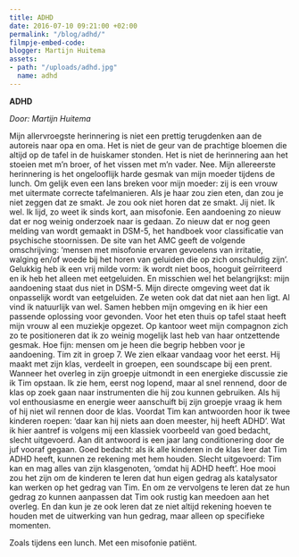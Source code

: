 ```yaml
---
title: ADHD
date: 2016-07-10 09:21:00 +02:00
permalink: "/blog/adhd/"
filmpje-embed-code: 
blogger: Martijn Huitema
assets:
- path: "/uploads/adhd.jpg"
  name: adhd
---
```


**ADHD**

*Door: Martijn Huitema*

Mijn allervroegste herinnering is niet een prettig terugdenken aan de autoreis naar opa en oma. Het is niet de geur van de prachtige bloemen die altijd op de tafel in de huiskamer stonden. Het is niet de herinnering aan het stoeien met m’n broer, of het vissen met m’n vader. Nee. Mijn allereerste herinnering is het ongelooflijk harde gesmak van mijn moeder tijdens de lunch. Om gelijk even een lans breken voor mijn moeder: zij is een vrouw met uitermate correcte tafelmanieren. Als je haar zou zien eten, dan zou je niet zeggen dat ze smakt. Je zou ook niet horen dat ze smakt. Jij niet. Ik wel. 
Ik lijd, zo weet ik sinds kort, aan misofonie. Een aandoening zo nieuw dat er nog weinig onderzoek naar is gedaan. Zo nieuw dat er nog geen melding van wordt gemaakt in DSM-5, het handboek voor classificatie van psychische stoornissen. De site van het AMC geeft de volgende omschrijving: ‘mensen met misofonie ervaren gevoelens van irritatie, walging en/of woede bij het horen van geluiden die op zich onschuldig zijn’. Gelukkig heb ik een vrij milde vorm: ik wordt niet boos, hooguit geïrriteerd en ik heb het alleen met eetgeluiden. En misschien wel het belangrijkst: mijn aandoening staat dus niet in DSM-5.
Mijn directe omgeving weet dat ik onpasselijk wordt van eetgeluiden. Ze weten ook dat dat niet aan hen ligt. Al vind ik natuurlijk van wel. Samen hebben mijn omgeving en ik hier een passende oplossing voor gevonden. Voor het eten thuis op tafel staat heeft mijn vrouw al een muziekje opgezet. Op kantoor weet mijn compagnon zich zo te positioneren dat ik zo weinig mogelijk last heb van haar ontzettende gesmak. Hoe fijn: mensen om je heen die begrip hebben voor je aandoening. 
Tim zit in groep 7. We zien elkaar vandaag voor het eerst. Hij maakt met zijn klas, verdeelt in groepen, een soundscape bij een prent. Wanneer het overleg in zijn groepje uitmondt in een energieke discussie zie ik Tim opstaan. Ik zie hem, eerst nog lopend, maar al snel rennend, door de klas op zoek gaan naar instrumenten die hij zou kunnen gebruiken. Als hij vol enthousiasme en energie weer aanschuift bij zijn groepje vraag ik hem of hij niet wil rennen door de klas. Voordat Tim kan antwoorden hoor ik twee kinderen roepen: ‘daar kan hij niets aan doen meester, hij heeft ADHD’. 
Wat ik hier aantref is volgens mij een klassiek voorbeeld van goed bedacht, slecht uitgevoerd. Aan dit antwoord is een jaar lang conditionering door de juf vooraf gegaan. Goed bedacht: als ik alle kinderen in de klas leer dat Tim ADHD heeft, kunnen ze rekening met hem houden. Slecht uitgevoerd: Tim kan en mag alles van zijn klasgenoten, ‘omdat hij ADHD heeft’. Hoe mooi zou het zijn om de kinderen te leren dat hun eigen gedrag als katalysator kan werken op het gedrag van Tim. En om ze vervolgens te leren dat ze hun gedrag zo kunnen aanpassen dat Tim ook rustig kan meedoen aan het overleg. En dan kun je ze ook leren dat ze niet altijd rekening hoeven te houden met de uitwerking van hun gedrag, maar alleen op specifieke momenten. 

Zoals tijdens een lunch. Met een misofonie patiënt.
